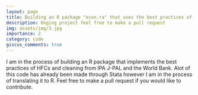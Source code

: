 ```yaml
---
layout: page
title: Building an R package "econ.ra" that uses the best practices of HFCs and cleaning from IPA J-PAL and the World Bank for development economics feildwork
description: Onging project feel free to make a pull request
img: assets/img/3.jpg
importance: 2
category: code
giscus_comments: true
---
```


I am in the process of building an R package that implements the best practices of HFCs and cleaning from IPA J-PAL and the World Bank. Alot of this code has already been made through Stata however I am in the process of translating it to R. Feel free to make a pull request if you would like to contribute.
